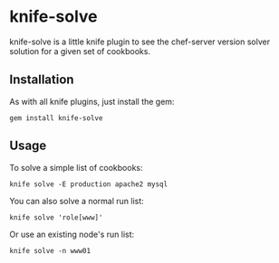 knife-solve
===========

knife-solve is a little knife plugin to see the chef-server version solver
solution for a given set of cookbooks.

Installation
------------

As with all knife plugins, just install the gem:

```
gem install knife-solve
```

Usage
-----

To solve a simple list of cookbooks:

```
knife solve -E production apache2 mysql
```

You can also solve a normal run list:

```
knife solve 'role[www]'
```

Or use an existing node's run list:

```
knife solve -n www01
```

